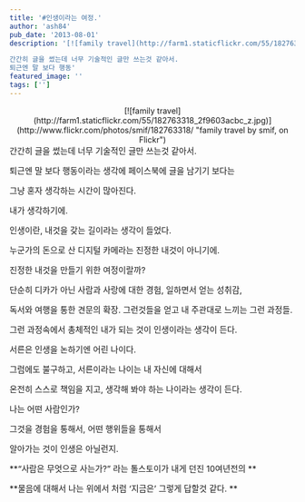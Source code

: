 ```yaml
---
title: '#인생이라는 여정.'
author: 'ash84'
pub_date: '2013-08-01'
description: '[![family travel](http://farm1.staticflickr.com/55/182763318_2f9603acbc_z.jpg)](http://www.flickr.com/photos/smif/182763318/ "family travel by smif, on Flickr")  

간간히 글을 썼는데 너무 기술적인 글만 쓰는것 같아서. 
퇴근엔 말 보다 행동'
featured_image: ''
tags: ['']
---
```



<center>  
[![family travel](http://farm1.staticflickr.com/55/182763318_2f9603acbc_z.jpg)](http://www.flickr.com/photos/smif/182763318/ "family travel by smif, on Flickr")  
</center>  
<span style="font-size: 11pt;">간간히 글을 썼는데 너무 기술적인 글만 쓰는것 같아서. </span>

<span style="font-size: 11pt;">퇴근엔 말 보다 행동이라는 생각에 페이스북에 글을 남기기 보다는</span>

<span style="font-size: 11pt;">그냥 혼자 생각하는 시간이 많아진다. </span>

<span style="font-size: 11pt;">내가 생각하기에. </span>

<span style="font-size: 11pt;">인생이란, 내것을 갖는 길이라는 생각이 들었다. </span>

<span style="font-size: 11pt;">누군가의 돈으로 산 디지털 카메라는 진정한 내것이 아니기에. </span>

<span style="font-size: 11pt;">진정한 내것을 만들기 위한 여정이랄까? </span>

<span style="font-size: 11pt;">단순히 디카가 아닌 사람과 사랑에 대한 경험, 일하면서 얻는 성취감, </span>

<span style="font-size: 11pt;">독서와 여행을 통한 견문의 확장. 그런것들을 얻고 내 주관대로 느끼는 그런 과정들. </span>

<span style="font-size: 11pt;">그런 과정속에서 총체적인 내가 되는 것이 인생이라는 생각이 든다. </span>

<span style="font-size: 11pt;">서른은 인생을 논하기엔 어린 나이다. </span>

<span style="font-size: 11pt;">그럼에도 불구하고, 서른이라는 나이는 내 자신에 대해서 </span>

<span style="font-size: 11pt;">온전히 스스로 책임을 지고, 생각해 봐야 하는 나이라는 생각이 든다. </span>

<span style="font-size: 11pt;">나는 어떤 사람인가? </span>

<span style="font-size: 11pt;">그것을 경험을 통해서, 어떤 행위들을 통해서 </span>

<span style="font-size: 11pt;">알아가는 것이 인생은 아닐런지.</span>

<span style="font-size: 11pt;">**“사람은 무엇으로 사는가?” 라는 톨스토이가 내게 던진 10여년전의 **</span>

<span style="font-size: 11pt;">**물음에 대해서 나는 위에서 처럼 ‘지금은’ 그렇게 답할것 같다. **</span>



